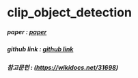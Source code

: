 # clip_object_detection


##### paper : [paper](https://arxiv.org/abs/2103.00020)
##### github link : [github link](https://github.com/openai/CLIP)
##### 참고문헌 : (https://wikidocs.net/31698)
